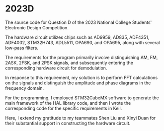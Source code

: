 # 2023D
The source code for Question D of the 2023 National College Students' Electronic Design Competition.

The hardware circuit utilizes chips such as AD9959, AD835, ADF4351, ADF4002, STM32H743, ADL5511, OPA690, and OPA695, along with several low-pass filters.

The requirements for the program primarily involve distinguishing AM, FM, 2ASK, 2FSK, and 2PSK signals, and subsequently entering the corresponding hardware circuit for demodulation.

In response to this requirement, my solution is to perform FFT calculations on the signals and distinguish the amplitude and phase diagrams in the frequency domain.

For the programming, I employed STM32CubeMX software to generate the main framework of the HAL library code, and then I wrote the corresponding code for the specific requirements in Keil.

Here, I extend my gratitude to my teammates Shen Liu and Xinyi Duan for their substantial support in constructing the hardware circuit.
